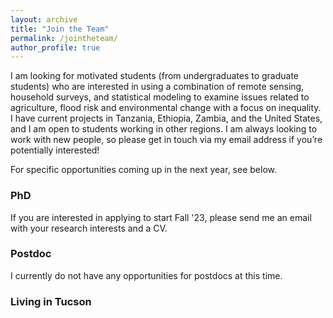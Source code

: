 ```yaml
---
layout: archive
title: "Join the Team"
permalink: /jointheteam/
author_profile: true
---
```


I am looking for motivated students (from undergraduates to graduate students) who are interested in using a combination of remote sensing, household surveys, and statistical modeling to examine issues related to agriculture, flood risk and environmental change with a focus on inequality. I have current projects in Tanzania, Ethiopia, Zambia, and the United States, and I am open to students working in other regions. I am always looking to work with new people, so please get in touch via my email address if you’re potentially interested!

For specific opportunities coming up in the next year, see below. 

### PhD
If you are interested in applying to start Fall '23, please send me an email with your research interests and a CV.

### Postdoc 
I currently do not have any opportunities for postdocs at this time.


### Living in Tucson

